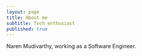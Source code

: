 ```yaml
---
layout: page
title: About me
subtitle: Tech enthusiast
published: true
---
```


Naren Mudivarthy, working as a Software Engineer.